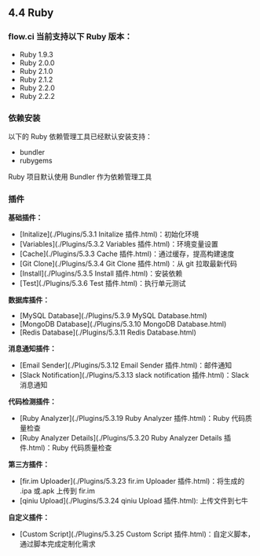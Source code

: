 ## 4.4 Ruby

### flow.ci 当前支持以下 Ruby 版本：

- Ruby 1.9.3
- Ruby 2.0.0
- Ruby 2.1.0
- Ruby 2.1.2
- Ruby 2.2.0
- Ruby 2.2.2

### 依赖安装

以下的 Ruby 依赖管理工具已经默认安装支持：

- bundler
- rubygems

Ruby 项目默认使用 Bundler 作为依赖管理工具

### 插件

<b>基础插件：</b>

- [Initalize](./Plugins/5.3.1 Initalize 插件.html)：初始化环境
- [Variables](./Plugins/5.3.2 Variables 插件.html)：环境变量设置
- [Cache](./Plugins/5.3.3 Cache 插件.html)：通过缓存，提高构建速度
- [Git Clone](./Plugins/5.3.4 Git Clone 插件.html)：从 git 拉取最新代码
- [Install](./Plugins/5.3.5 Install 插件.html)：安装依赖
- [Test](./Plugins/5.3.6  Test 插件.html)：执行单元测试

<b>数据库插件：</b>
- [MySQL Database](./Plugins/5.3.9 MySQL Database.html)
- [MongoDB Database](./Plugins/5.3.10 MongoDB Database.html)
- [Redis Database](./Plugins/5.3.11 Redis Database.html)

<b>消息通知插件：</b>
- [Email Sender](./Plugins/5.3.12 Email Sender 插件.html)：邮件通知
- [Slack Notification](./Plugins/5.3.13 slack notification 插件.html)：Slack 消息通知

<b>代码检测插件：</b>

- [Ruby Analyzer](./Plugins/5.3.19 Ruby Analyzer 插件.html)：Ruby 代码质量检查
- [Ruby Analyzer Details](./Plugins/5.3.20 Ruby Analyzer Details 插件.html)：Ruby 代码质量检查

<b>第三方插件：</b>
- [fir.im Uploader](./Plugins/5.3.23 fir.im Uploader 插件.html)：将生成的 .ipa 或.apk 上传到 fir.im
- [qiniu Upload](./Plugins/5.3.24 qiniu Upload 插件.html):  上传文件到七牛

<b>自定义插件：</b>
- [Custom Script](./Plugins/5.3.25 Custom Script 插件.html)：自定义脚本，通过脚本完成定制化需求
